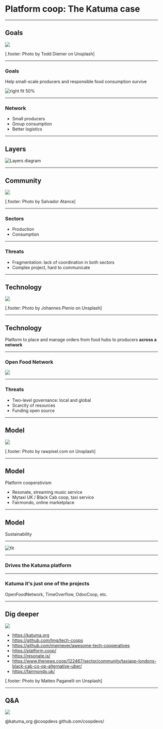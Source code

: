 # Platform coop: The Katuma case

---

## Goals

![](images/goals.jpg)

[.footer: Photo by Todd Diemer on Unsplash]

---

### Goals

Help small-scale producers and responsible food consumption survive

![right fit 50%](images/logo_katuma.png)

---

### Network

* Small producers
* Group consumption
* Better logistics

---

## Layers

![Layers diagram](images/layers.jpg)

---

## Community

![](images/community.jpg)

[.footer: Photo by Salvador Atance]

---

### Sectors

* Production
* Consumption

---

### Threats

* Fragmentation: lack of coordination in both sectors
* Complex project, hard to communicate

---

## Technology

![](images/technology.jpg)

[.footer: Photo by Johannes Plenio on Unsplash]

---

## Technology

Platform to place and manage orders from food hubs to producers **across a network**

---

### Open Food Network

![](images/ofn.png)

---

### Threats

* Two-level governance: local and global
* Scarcity of resources
* Funding open source

---

## Model

![](images/model.jpg)

[.footer: Photo by rawpixel.com on Unsplash]

---

## Model

Platform cooperativism

* Resonate, streaming music service
* Mytaxi UK / Black Cab coop, taxi service
* Fairmondo, online marketplace

---

## Model

Sustainability

---

![fit](images/logo_coopdevs.png)

---

### Drives the Katuma platform

---

### Katuma it's just one of the projects

OpenFoodNetwork, TimeOverflow, OdooCoop, etc.

---

## Dig deeper

![](images/qa.jpg)

* https://katuma.org
* https://github.com/hng/tech-coops
* https://github.com/mwmeyer/awesome-tech-cooperatives
* https://platform.coop/
* https://resonate.is/
* https://www.thenews.coop/122467/sector/community/taxiapp-londons-black-cab-co-op-alternative-uber/
* https://fairmondo.uk/

[.footer: Photo by Matteo Paganelli on Unsplash]

---

## Q&A

![](images/qa.jpg)

@katuma\_org
@coopdevs
github.com/coopdevs/
